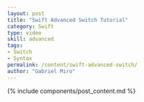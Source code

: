 ```yaml
---
layout: post
title: "Swift Advanced Switch Tutorial"
category: Swift
type: video
skill: advanced
tags:
- Switch
- Syntax
permalink: /content/swift-advanced-switch/
author: "Gabriel Miro"
---
```

{% include components/post_content.md %}
